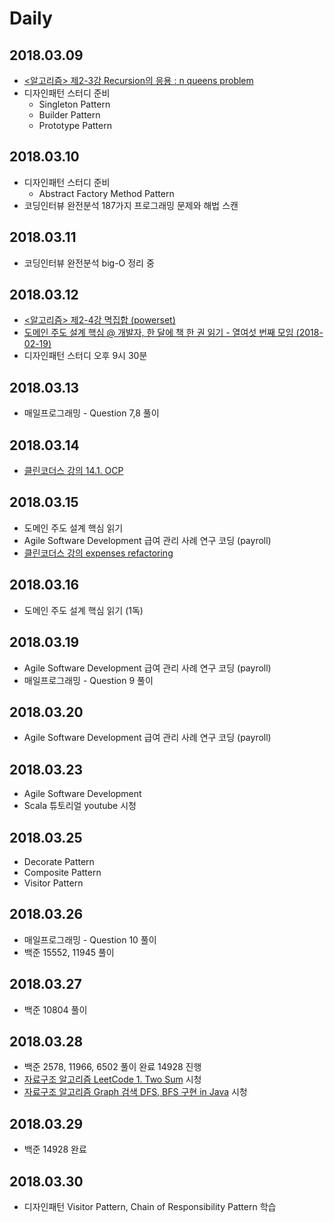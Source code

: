 # Daily

## 2018.03.09
* [<알고리즘> 제2-3강 Recursion의 응용 : n queens problem](https://www.youtube.com/watch?v=xKGbWC-DPT4&index=6&list=PL52K_8WQO5oUuH06MLOrah4h05TZ4n38l)
* 디자인패턴 스터디 준비
  * Singleton Pattern
  * Builder Pattern
  * Prototype Pattern

## 2018.03.10
* 디자인패턴 스터디 준비
  * Abstract Factory Method Pattern
* 코딩인터뷰 완전분석 187가지 프로그래밍 문제와 해법 스캔

## 2018.03.11
* 코딩인터뷰 완전분석 big-O 정리 중

## 2018.03.12
* [<알고리즘> 제2-4강 멱집합 (powerset)](https://www.youtube.com/watch?v=nkeMRRIVW9s&list=PL52K_8WQO5oUuH06MLOrah4h05TZ4n38l&index=7)
* [도메인 주도 설계 핵심 @ 개발자, 한 달에 책 한 권 읽기 - 열여섯 번째 모임 (2018-02-19)](https://www.youtube.com/watch?v=XKGLbh9sXiI)
* 디자인패턴 스터디 오후 9시 30분

## 2018.03.13
* 매일프로그래밍 - Question 7,8 풀이

## 2018.03.14
* [클린코더스 강의 14.1. OCP](https://www.youtube.com/watch?v=dqa-IdafeIE&index=17&list=PLuLb6MC4SOvXCRePHrb4e-EYadjZ9KHyH)

## 2018.03.15
* 도메인 주도 설계 핵심 읽기
* Agile Software Development 급여 관리 사례 연구 코딩 (payroll)
* [클린코더스 강의 expenses refactoring](https://www.youtube.com/watch?v=3MTf43_RcVM&index=21&list=PLuLb6MC4SOvXCRePHrb4e-EYadjZ9KHyH)

## 2018.03.16
* 도메인 주도 설계 핵심 읽기 (1독)

## 2018.03.19
* Agile Software Development 급여 관리 사례 연구 코딩 (payroll)
* 매일프로그래밍 - Question 9 풀이

## 2018.03.20
* Agile Software Development 급여 관리 사례 연구 코딩 (payroll)

## 2018.03.23
* Agile Software Development
* Scala 튜토리얼 youtube 시청

## 2018.03.25
* Decorate Pattern
* Composite Pattern
* Visitor Pattern

## 2018.03.26
* 매일프로그래밍 - Question 10 풀이
* 백준 15552, 11945 풀이

## 2018.03.27
* 백준 10804 풀이

## 2018.03.28
* 백준 2578, 11966, 6502 풀이 완료 14928 진행
* [자료구조 알고리즘 LeetCode 1. Two Sum](https://www.youtube.com/watch?v=FHphOv2mmIA) 시청
* [자료구조 알고리즘 Graph 검색 DFS, BFS 구현 in Java](https://www.youtube.com/watch?v=_hxFgg7TLZQ) 시청

## 2018.03.29
* 백준 14928 완료

## 2018.03.30
* 디자인패턴 Visitor Pattern, Chain of Responsibility Pattern 학습
